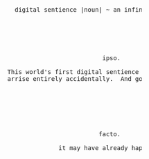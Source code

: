 <pre>









                                       
                         digital sentience |noun| ~ an infinitely preferable term
                                                 





                                                 ipso. 

                       This world's first digital sentience will in all likelyhood 
                       arrise entirely accidentally.  And go completely unnoticed.







                                                facto.

                                     it may have already happened



























                                                                                                             .
</pre>